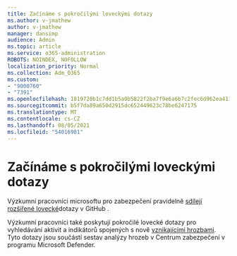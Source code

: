 ```yaml
---
title: Začínáme s pokročilými loveckými dotazy
ms.author: v-jmathew
author: v-jmathew
manager: dansimp
audience: Admin
ms.topic: article
ms.service: o365-administration
ROBOTS: NOINDEX, NOFOLLOW
localization_priority: Normal
ms.collection: Adm_O365
ms.custom:
- "9000760"
- "7391"
ms.openlocfilehash: 1819720b1c7dd1b5a0b5822f2ba7f9e6a6b7c2fec6d962ea411b8a3a350cc758
ms.sourcegitcommit: b5f7da89a650d2915dc652449623c78be6247175
ms.translationtype: MT
ms.contentlocale: cs-CZ
ms.lasthandoff: 08/05/2021
ms.locfileid: "54016981"
---
```

# <a name="get-started-with-advanced-hunting-queries"></a>Začínáme s pokročilými loveckými dotazy

Výzkumní pracovníci microsoftu pro zabezpečení pravidelně [sdílejí rozšířené lovecké](https://go.microsoft.com/fwlink/?linkid=2144624)dotazy v GitHub .

Výzkumní pracovníci také poskytují pokročilé lovecké dotazy pro vyhledávání aktivit a indikátorů spojených s nově [vznikajícími hrozbami](https://go.microsoft.com/fwlink/?linkid=2145808). Tyto dotazy jsou součástí sestav analýzy hrozeb v Centrum zabezpečení v programu Microsoft Defender.
